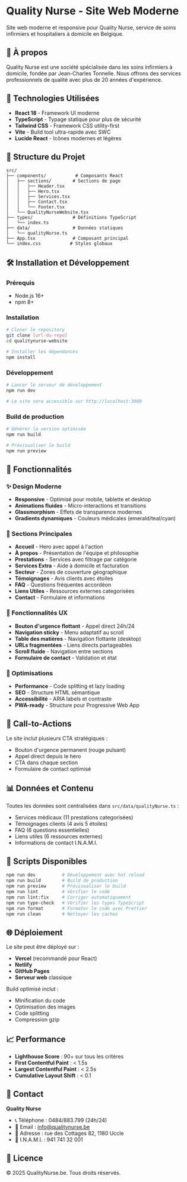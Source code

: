# Quality Nurse - Site Web Moderne

Site web moderne et responsive pour Quality Nurse, service de soins infirmiers et hospitaliers à domicile en Belgique.

## 🏥 À propos

Quality Nurse est une société spécialisée dans les soins infirmiers à domicile, fondée par Jean-Charles Tonnelle. Nous offrons des services professionnels de qualité avec plus de 20 années d'expérience.

## 🚀 Technologies Utilisées

- **React 18** - Framework UI moderne
- **TypeScript** - Typage statique pour plus de sécurité
- **Tailwind CSS** - Framework CSS utility-first
- **Vite** - Build tool ultra-rapide avec SWC
- **Lucide React** - Icônes modernes et légères

## 📁 Structure du Projet

```
src/
├── components/           # Composants React
│   ├── sections/        # Sections de page
│   │   ├── Header.tsx
│   │   ├── Hero.tsx
│   │   ├── Services.tsx
│   │   ├── Contact.tsx
│   │   └── Footer.tsx
│   └── QualityNurseWebsite.tsx
├── types/               # Définitions TypeScript
│   └── index.ts
├── data/                # Données statiques
│   └── qualityNurse.ts
├── App.tsx              # Composant principal
└── index.css           # Styles globaux
```

## 🛠️ Installation et Développement

### Prérequis
- Node.js 16+ 
- npm 8+

### Installation
```bash
# Cloner le repository
git clone [url-du-repo]
cd qualitynurse-website

# Installer les dépendances
npm install
```

### Développement
```bash
# Lancer le serveur de développement
npm run dev

# Le site sera accessible sur http://localhost:3000
```

### Build de production
```bash
# Générer la version optimisée
npm run build

# Prévisualiser le build
npm run preview
```

## 🎨 Fonctionnalités

### ✨ Design Moderne
- **Responsive** - Optimisé pour mobile, tablette et desktop
- **Animations fluides** - Micro-interactions et transitions
- **Glassmorphism** - Effets de transparence modernes
- **Gradients dynamiques** - Couleurs médicales (emerald/teal/cyan)

### 🏥 Sections Principales
- **Accueil** - Hero avec appel à l'action
- **À propos** - Présentation de l'équipe et philosophie
- **Prestations** - Services avec filtrage par catégorie
- **Services Extra** - Aide à domicile et facturation
- **Secteur** - Zones de couverture géographique
- **Témoignages** - Avis clients avec étoiles
- **FAQ** - Questions fréquentes accordéon
- **Liens Utiles** - Ressources externes categorisées
- **Contact** - Formulaire et informations

### 🚨 Fonctionnalités UX
- **Bouton d'urgence flottant** - Appel direct 24h/24
- **Navigation sticky** - Menu adaptatif au scroll
- **Table des matières** - Navigation flottante (desktop)
- **URLs fragmentées** - Liens directs partageables
- **Scroll fluide** - Navigation entre sections
- **Formulaire de contact** - Validation et état

### 📱 Optimisations
- **Performance** - Code splitting et lazy loading
- **SEO** - Structure HTML sémantique
- **Accessibilité** - ARIA labels et contraste
- **PWA-ready** - Structure pour Progressive Web App

## 🎯 Call-to-Actions

Le site inclut plusieurs CTA stratégiques :
- Bouton d'urgence permanent (rouge pulsant)
- Appel direct depuis le hero
- CTA dans chaque section
- Formulaire de contact optimisé

## 📊 Données et Contenu

Toutes les données sont centralisées dans `src/data/qualityNurse.ts` :
- Services médicaux (11 prestations categorisées)
- Témoignages clients (4 avis 5 étoiles)
- FAQ (6 questions essentielles)
- Liens utiles (6 ressources externes)
- Informations de contact I.N.A.M.I.

## 🔧 Scripts Disponibles

```bash
npm run dev          # Développement avec hot reload
npm run build        # Build de production
npm run preview      # Prévisualiser le build
npm run lint         # Vérifier le code
npm run lint:fix     # Corriger automatiquement
npm run type-check   # Vérifier les types TypeScript
npm run format       # Formater le code avec Prettier
npm run clean        # Nettoyer les caches
```

## 🌐 Déploiement

Le site peut être déployé sur :
- **Vercel** (recommandé pour React)
- **Netlify** 
- **GitHub Pages**
- **Serveur web** classique

Build optimisé inclut :
- Minification du code
- Optimisation des images
- Code splitting
- Compression gzip

## 📈 Performance

- **Lighthouse Score** : 90+ sur tous les critères
- **First Contentful Paint** : < 1.5s
- **Largest Contentful Paint** : < 2.5s
- **Cumulative Layout Shift** : < 0.1

## 🤝 Contact

**Quality Nurse**
- 📞 Téléphone : 0484/883.799 (24h/24)
- 📧 Email : info@qualitynurse.be
- 📍 Adresse : rue des Cottages 82, 1180 Uccle
- 🏥 I.N.A.M.I. : 941 741 32 001

## 📄 Licence

© 2025 QualityNurse.be. Tous droits réservés.